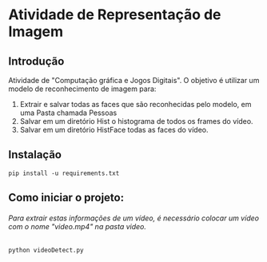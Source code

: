 # Atividade de Representação de Imagem
## Introdução
Atividade de "Computação gráfica e Jogos Digitais". O objetivo é utilizar um modelo de reconhecimento de imagem para:
1. Extrair e salvar todas as faces que são reconhecidas pelo modelo, em uma Pasta chamada Pessoas
2. Salvar em um diretório Hist o histograma de todos os frames do vídeo.
3. Salvar em um diretório HistFace todas as faces do vídeo.
## Instalação
```
pip install -u requirements.txt
```
## Como iniciar o projeto:
###### Para extrair estas informações de um vídeo, é necessário colocar um vídeo com o nome "video.mp4" na pasta video.
```
python videoDetect.py
```
